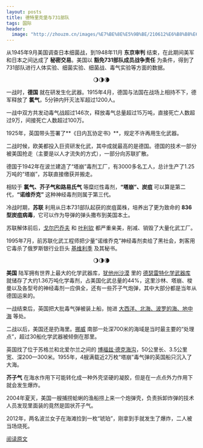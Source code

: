 ```yaml
---
layout: posts
title: 德特里克堡与731部队
tags: 国际
header: 
  image: "http://zhouzm.cn/images/%E7%BE%8E%E5%9B%BE/210612%E6%B8%B8%E6%88%8F.jpg"
---
```





从1945年9月美国调查日本细菌战，到1948年11月 **东京审判** 结束，在此期间美军和日本之间达成了 **秘密交易**。美国以 **豁免731部队成员战争责任** 为条件，得到了731部队进行人体实验、细菌实验、细菌战、毒气实验等方面的数据。 

<center>🌖🌗🌘</center>

一战时，**德国** 就在研发生化武器。1915年4月，德国与法国在战场上相持不下，德军释放了 **氯气**，5分钟内歼灭法军超过1200人。

一战中双方共发动毒气战超过146次，释放毒气总量超过15万吨，直接死亡人数超过9万，间接死亡人数超过100万。 

1925年，英国带头签署了**《日内瓦协定书》**，规定不许再用生化武器。

二战时候，欧美都投入巨资研发化武，其中成就最高的是德国。德国的技术一部分被美国抢走（主要是以人才流失的方式），一部分向苏联扩散。

德国于1942年在波兰建造了“塔崩”毒剂工厂，有3000多名工人，总计生产了1.25万吨的“塔崩”，苏联直接缴获并搬走。 

相较于 **氯气、芥子气和路易氏气** 等糜烂性毒剂，**“塔崩”、炭疽** 可以算是第二代，**“诺维乔克”** 这种神经毒剂则属于第三代。 

冷战时期，**苏联** 利用从日本731部队起获的炭疽菌株，培养出了更为致命的 **836型炭疽病毒**，它可以作为导弹的弹头撒布到美国本土。 

苏联解体前后，<u>戈尔巴乔夫</u> 和 <u>叶利钦</u> 都严重亲美，削减、销毁了大量化武工厂。

1995年7月，前苏联化武工程师把少量“诺维乔克”神经毒剂卖给了黑社会，刺客用它毒杀了俄罗斯银行业巨头 <u>基维利季</u> 及其秘书。 

<center>🌖🌗🌘</center>

**美国** 陆军拥有世界上最大的化学武器库，<u>犹他州沙漠</u> 里的 <u>德瑟雷特化学武器库</u> 就储存了大约1.36万吨化学毒剂，占美国化武总量的44%，这里沙林、塔崩、梭曼以及各型号的神经毒剂一应俱全，还有一些芥子气炮弹，其中大部分都是当年从德国运来的。 

一战结束后，英国把大批毒气弹被装上船，抛进 <u>大西洋、北海、波罗的海、地中海</u> 等处。 

二战以后，美国还是扔海里。<u>挪威</u> 南部一处深700米的海域是当时最主要的“处理点”，超过30船化学武器被倾倒在那里。 

英国找了位于苏格兰和北爱尔兰之间的 <u>博福兹·德克海沟</u>，50公里长、3.5公里宽、深200—300米。1955年，4艘满载近2万枚“塔崩”毒气弹的英国船只沉入了大海。 

**芥子气** 在海水作用下可能转化成一种外壳坚硬的凝胶，但是在一点点外力作用下就会发生爆炸。

2004年夏天，美国一艘捕捞蛤蜊的渔船捞上来一个炮弹壳，负责拆卸炸弹的技术人员发现里面装的竟然是固状芥子气。

2012年，两名波兰女子在海滩捡到一枚“琥珀”，刚拿到手就发生了爆炸，二人被当场烧死。







[阅读原文](https://mp.weixin.qq.com/s/tj-HiGprsHwaK6XZxWf6og)

